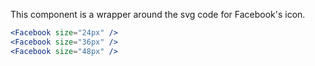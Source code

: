 This component is a wrapper around the svg code for Facebook's icon.

```jsx
<Facebook size="24px" />
<Facebook size="36px" />
<Facebook size="48px" />
```
